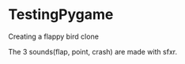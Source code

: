 # TestingPygame
Creating a flappy bird clone

The 3 sounds(flap, point, crash) are made with sfxr. 
